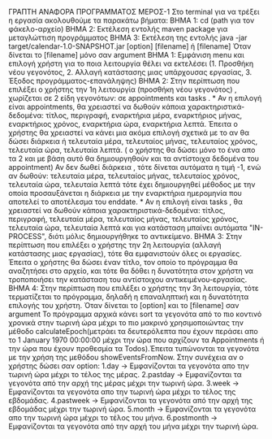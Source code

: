 ΓΡΑΠΤΗ ΑΝΑΦΟΡΑ ΠΡΟΓΡΑΜΜΑΤΟΣ ΜΕΡΟΣ-1
Στο terminal για να τρέξει η εργασία ακολουθούμε τα παρακάτω βήματα:
ΒΗΜΑ 1: cd (path για τον φάκελο-αρχείο)
ΒΗΜΑ 2: Εκτέλεση εντολής maven package για μεταγλώττιση προγράμματος
ΒΗΜΑ 3: Εκτέλεση της εντολής java -jar target/calendar-1.0-SNAPSHOT.jar [option] [filename] ή [filename]
Όταν δίνεται το [filename] μόνο σαν argument
  ΒΗΜΑ 1: Εμφάνιση menu και επιλογή χρήστη για το ποια λειτουργία θέλει να εκτελέσει (1. Προσθήκη νέου γεγονότος, 2. Αλλαγή κατάστασης μιας υπάρχουσας εργασίας, 3. Έξοδος προγράμματος-επανάληψης)
  ΒΗΜΑ 2: Στην περίπτωση που επιλέξει ο χρήστης την 1η λειτουργία (προσθήκη νέου γεγονότος) , χωρίζεται σε 2 είδη γεγονότων: σε appointments και tasks . 
          * Αν η επιλογή είναι appointments, θα χρειαστεί να δωθούν κάποια χαρακτηριστικά-δεδομένα: τίτλος, περιγραφή, εναρκτήρια μέρα, εναρκτήριος μήνας, εναρκτήριος χρόνος, εναρκτήρια ώρα, εναρκτήρια λεπτά.
            Έπειτα ο χρήστης θα χρειαστεί να κάνει μια ακόμα επιλογή σχετικά με το αν θα δώσει διάρκεια ή τελευταία μέρα, τελευταίος μήνας, τελευταίος χρόνος, τελευταία ώρα, τελευταία λεπτά.
            ( ο χρήστης θα δώσει μόνο το ένα απο τα 2 και με βάση αυτό θα δημιουργηθούν και τα αντίστοιχα δεδομένα του appointment)
            Αν δεν δωθεί διάρκεια , τότε δίνεται αυτόματα η τιμή -1, ενώ αν δωθούν: τελευταία μέρα, τελευταίος μήνας, τελευταίος χρόνος, τελευταία ώρα, τελευταία λεπτά τότε έχει δημιουργηθεί μέθοδος με την οποία προσαυξάνεται η διάρκεια με την εναρκτήρια ημερομηνία που αποτελεί το αποτέλεσμα του enddate.
          * Αν η επιλογή είναι tasks , θα χρειαστεί να δωθούν κάποια χαρακτηριστικά-δεδομένα: τίτλος, περιγραφή, τελευταία μέρα, τελευταίος μήνας, τελευταίος χρόνος, τελευταία ώρα, τελευταία λεπτά και για κατάσταση μπαίνει αυτόματα "IN-PROCESS", διότι μόλις δημιουργήθηκε το αντικείμενο.
  ΒΗΜΑ 3: Στην περίπτωση που επιλέξει ο χρήστης την 2η λειτουργία (αλλαγή κατάστασης μιας εργασίας), τότε θα εμφανιστούν όλες οι εργασίες. 
            Έπειτα ο χρήστης θα δώσει έναν τίτλο, τον οποίο το πρόγραμμα θα αναζητήσει στο αρχείο, και τότε θα δόθει η δυνατότητα στον χρήστη να τροποποιήσει την κατάσταση του αντίστοιχου αντικειμένου-εργασίας.
  ΒΗΜΑ 4: Στην περίπτωση που επιλέξει ο χρήστης την 3η λειτουργία, τότε τερματίζεται το πρόγραμμα, δηλαδή η επαναληπτική και η δυνατότητα επιλογής του χρήστη.
Όταν δίνεται το [option] και το [filename] σαν argument
    Το πρόγραμμα αρχικά κάνει sort τα γεγονότα από το πιο κοντινό χρονικά στην τωρινή ώρα μέχρι το πιο μακρινό χρησιμοποιώντας την μέθοδο calculateEpoch(μετράει τα δευτερόλεπτα που έχουν περάσει απο το 1 January 1970 00:00:00 μέχρι την ώρα που αρχίζουν τα Appointments ή την ώρα που έχουν προθεσμία τα Todos).Έπειτα τυπώνονται τα γεγονότα με την χρήση της μεθόδου showEventsFromNow.
    Στην συνέχεια αν ο χρήστης δώσει σαν option:
    1.day -> Εμφανίζονται τα γεγονότα απο την τωρινή ώρα μέχρι το τέλος της μέρας.
    2.pastday -> Εμφανίζονται τα γεγονότα από την αρχή της μέρας μέχρι την τωρινή ώρα.
    3.week -> Εμφανίζονται τα γεγονότα απο την τωρινή ώρα μέχρι το τέλος της εβδομάδας.
    4.pastweek -> Εμφανίζονται τα γεγονότα από την αρχή της εβδομάδας μέχρι την τωρινή ώρα.
    5.month -> Εμφανίζονται τα γεγονότα απο την τωρινή ώρα μέχρι το τέλος του μήνα.
    6.postmonth -> Εμφανίζονται τα γεγονότα από την αρχή του μήνα μέχρι την τωρινή ώρα.